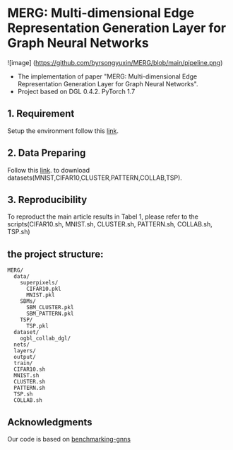 # MERG: Multi-dimensional Edge Representation Generation Layer for Graph Neural Networks
![image] (https://github.com/byrsongyuxin/MERG/blob/main/pipeline.png)
<br>
* The implementation of paper "MERG: Multi-dimensional Edge Representation Generation Layer for Graph Neural Networks". 
* Project based on DGL 0.4.2. PyTorch 1.7

## 1. Requirement
Setup the environment follow this [link](https://github.com/graphdeeplearning/benchmarking-gnns/blob/master/docs/01_benchmark_installation.md).

## 2. Data Preparing
Follow this [link](https://github.com/graphdeeplearning/benchmarking-gnns/blob/master/docs/02_download_datasets.md). to download datasets(MNIST,CIFAR10,CLUSTER,PATTERN,COLLAB,TSP).

## 3. Reproducibility
To reproduct the main article results in Tabel 1, please refer to the scripts(CIFAR10.sh, MNIST.sh, CLUSTER.sh, PATTERN.sh, COLLAB.sh, TSP.sh)

## the project structure:
```
MERG/
  data/
    superpixels/
      CIFAR10.pkl
      MNIST.pkl
    SBMs/
      SBM_CLUSTER.pkl
      SBM_PATTERN.pkl			
    TSP/
      TSP.pkl
  dataset/
    ogbl_collab_dgl/
  nets/
  layers/
  output/
  train/
  CIFAR10.sh
  MNIST.sh
  CLUSTER.sh
  PATTERN.sh
  TSP.sh
  COLLAB.sh
```

## Acknowledgments
Our code is based on [benchmarking-gnns](https://github.com/graphdeeplearning/benchmarking-gnns)
<br><br><br>

